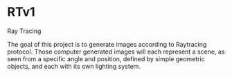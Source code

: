 # RTv1
Ray Tracing

The goal of this project  is to generate images according to Raytracing protocol.
Those computer generated images will each represent a scene, as seen from a specific
angle and position, defined by simple geometric objects, and each with its own lighting
system.
